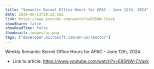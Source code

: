 ```yaml
---
title: "Semantic Kernel Office Hours for APAC - June 12th, 2024"
date: 2024-06-13T19:22:19Z
link: https://www.youtube.com/watch?v=E8SNW-CVavk
showShare: false
showReadTime: false
thumbnail: images/ai.png
tags: ["developer.microsoft.com/en-us/reactor"]
---
```

Weekly Semantic Kernel Office Hours for APAC - June 12th, 2024.

- Link to article: https://www.youtube.com/watch?v=E8SNW-CVavk
